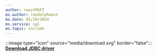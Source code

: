 ```yaml
---
author: rwestMSFT
ms.author: randolphwest
ms.date: 01/29/2024
ms.service: sql
ms.topic: include
---
```

:::image type="icon" source="media/download.svg" border="false"::: **[Download JDBC driver](../connect/jdbc/download-microsoft-jdbc-driver-for-sql-server.md)**